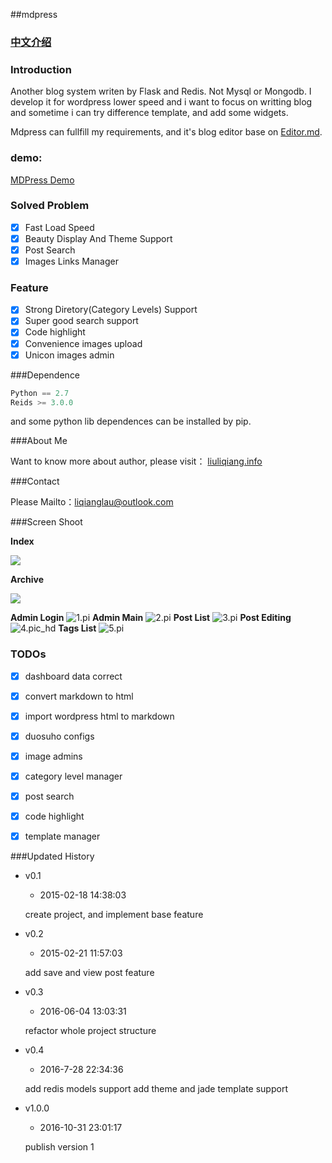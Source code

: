 ##mdpress

### [中文介绍](README-zhCN.md)
### Introduction

Another blog system writen by Flask and Redis. Not Mysql or Mongodb. I develop it for wordpress lower speed and i want to focus on writting blog and sometime i can try difference template, and add some widgets.

Mdpress can fullfill my requirements, and it's blog editor base on [Editor.md](https://pandao.github.io/editor.md/examples/index.html "Editor.md").

### demo: 

[MDPress Demo](http://www.mdpress.me)

### Solved Problem

- [x] Fast Load Speed
- [x] Beauty Display And Theme Support
- [x] Post Search 
- [x] Images Links Manager

### Feature

- [x] Strong Diretory(Category Levels) Support
- [x] Super good search support
- [x] Code highlight
- [x] Convenience images upload
- [x] Unicon images admin

###Dependence

```python
Python == 2.7
Reids >= 3.0.0
```

and some python lib dependences can be installed by pip.


###About Me

Want to know more about author, please visit： [liuliqiang.info](http://liuliqiang.info)

###Contact

Please Mailto：liqianglau@outlook.com


###Screen Shoot

**Index**

![](http://ooo.0o0.ooo/2016/07/27/579978371acf9.jpg)

**Archive**

![](http://ooo.0o0.ooo/2016/07/27/5799783689c9f.jpg)

**Admin Login**
![1.pi](http://ooo.0o0.ooo/2016/07/27/5799783457de9.jpg)
**Admin Main**
![2.pi](http://ooo.0o0.ooo/2016/07/27/5799783ceb8a4.jpg)
**Post List**
![3.pi](http://ooo.0o0.ooo/2016/07/27/5799783a4fa9d.jpg)
**Post Editing**
![4.pic_hd](http://ooo.0o0.ooo/2016/07/27/5799783c46069.jpg)
**Tags List**
![5.pi](http://ooo.0o0.ooo/2016/07/27/579978398a840.jpg)


### TODOs

- [x] dashboard data correct
- [x] convert markdown to html
- [x] import wordpress html to markdown
- [x] duosuho configs
- [x] image admins
- [x] category level manager
- [x] post search
- [x] code highlight
- [x] template manager


###Updated History

- v0.1 
	- 2015-02-18 14:38:03 
	
	create project, and implement base feature
	
- v0.2 
	- 2015-02-21 11:57:03 

	add save and view post feature

- v0.3 
	- 2016-06-04 13:03:31 

	refactor whole project structure

- v0.4
	- 2016-7-28 22:34:36
	
	add redis models support 
	add theme and jade template support 

- v1.0.0
    - 2016-10-31 23:01:17

    publish version 1
